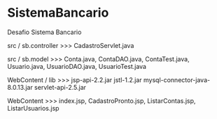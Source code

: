 # SistemaBancario
Desafio Sistema Bancario 

src / sb.controller >>> CadastroServlet.java

src / sb.model >>> Conta.java, 
                   ContaDAO.java, 
                   ContaTest.java,
                   Usuario.java,
                   UsuarioDAO.java,
                   UsuarioTest.java
                   
WebContent / lib >>> jsp-api-2.2.jar
                     jstl-1.2.jar
                     mysql-connector-java-8.0.13.jar
                     servlet-api-2.5.jar
                     
WebContent >>> index.jsp,
               CadastroPronto.jsp,
               ListarContas.jsp,
               ListarUsuarios.jsp

